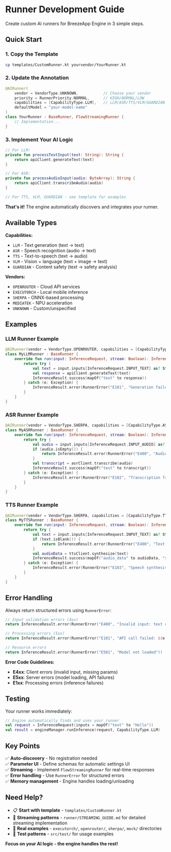 # Runner Development Guide

Create custom AI runners for BreezeApp Engine in 3 simple steps.

## Quick Start

### 1. Copy the Template
```bash
cp templates/CustomRunner.kt yourvendor/YourRunner.kt
```

### 2. Update the Annotation
```kotlin
@AIRunner(
    vendor = VendorType.UNKNOWN,           // Choose your vendor
    priority = RunnerPriority.NORMAL,      // HIGH/NORMAL/LOW  
    capabilities = [CapabilityType.LLM],   // LLM/ASR/TTS/VLM/GUARDIAN
    defaultModel = "your-model-name"
)
class YourRunner : BaseRunner, FlowStreamingRunner {
    // Implementation...
}
```

### 3. Implement Your AI Logic
```kotlin
// For LLM:
private fun processTextInput(text: String): String {
    return apiClient.generateText(text)
}

// For ASR:
private fun processAudioInput(audio: ByteArray): String {
    return apiClient.transcribeAudio(audio)
}

// For TTS, VLM, GUARDIAN - see template for examples
```

**That's it!** The engine automatically discovers and integrates your runner.

## Available Types

**Capabilities:**
- `LLM` - Text generation (text → text)
- `ASR` - Speech recognition (audio → text)
- `TTS` - Text-to-speech (text → audio)
- `VLM` - Vision + language (text + image → text)
- `GUARDIAN` - Content safety (text → safety analysis)

**Vendors:**
- `OPENROUTER` - Cloud API services
- `EXECUTORCH` - Local mobile inference
- `SHERPA` - ONNX-based processing
- `MEDIATEK` - NPU acceleration
- `UNKNOWN` - Custom/unspecified

## Examples

### LLM Runner Example
```kotlin
@AIRunner(vendor = VendorType.OPENROUTER, capabilities = [CapabilityType.LLM])
class MyLLMRunner : BaseRunner {
    override fun run(input: InferenceRequest, stream: Boolean): InferenceResult {
        return try {
            val text = input.inputs[InferenceRequest.INPUT_TEXT] as? String ?: ""
            val response = apiClient.generateText(text)
            InferenceResult.success(mapOf("text" to response))
        } catch (e: Exception) {
            InferenceResult.error(RunnerError("E101", "Generation failed: ${e.message}"))
        }
    }
}
```

### ASR Runner Example
```kotlin
@AIRunner(vendor = VendorType.SHERPA, capabilities = [CapabilityType.ASR])
class MyASRRunner : BaseRunner {
    override fun run(input: InferenceRequest, stream: Boolean): InferenceResult {
        return try {
            val audio = input.inputs[InferenceRequest.INPUT_AUDIO] as? ByteArray ?: byteArrayOf()
            if (audio.isEmpty()) {
                return InferenceResult.error(RunnerError("E400", "Audio input is required"))
            }
            val transcript = asrClient.transcribe(audio)
            InferenceResult.success(mapOf("text" to transcript))
        } catch (e: Exception) {
            InferenceResult.error(RunnerError("E102", "Transcription failed: ${e.message}"))
        }
    }
}
```

### TTS Runner Example
```kotlin
@AIRunner(vendor = VendorType.SHERPA, capabilities = [CapabilityType.TTS])
class MyTTSRunner : BaseRunner {
    override fun run(input: InferenceRequest, stream: Boolean): InferenceResult {
        return try {
            val text = input.inputs[InferenceRequest.INPUT_TEXT] as? String ?: ""
            if (text.isBlank()) {
                return InferenceResult.error(RunnerError("E400", "Text input cannot be empty"))
            }
            val audioData = ttsClient.synthesize(text)
            InferenceResult.success(mapOf("audio_data" to audioData, "sample_rate" to 22050))
        } catch (e: Exception) {
            InferenceResult.error(RunnerError("E103", "Speech synthesis failed: ${e.message}"))
        }
    }
}
```

## Error Handling

Always return structured errors using `RunnerError`:

```kotlin
// Input validation errors (4xx)
return InferenceResult.error(RunnerError("E400", "Invalid input: text cannot be empty"))

// Processing errors (5xx) 
return InferenceResult.error(RunnerError("E101", "API call failed: ${e.message}"))

// Resource errors
return InferenceResult.error(RunnerError("E501", "Model not loaded"))
```

**Error Code Guidelines:**
- **E4xx**: Client errors (invalid input, missing params)
- **E5xx**: Server errors (model loading, API failures) 
- **E1xx**: Processing errors (inference failures)

## Testing

Your runner works immediately:
```kotlin
// Engine automatically finds and uses your runner
val request = InferenceRequest(inputs = mapOf("text" to "Hello"))
val result = engineManager.runInference(request, CapabilityType.LLM)
```

## Key Points

✅ **Auto-discovery** - No registration needed  
✅ **Parameter UI** - Define schemas for automatic settings UI  
✅ **Streaming** - Implement `FlowStreamingRunner` for real-time responses  
✅ **Error handling** - Use `RunnerError` for structured errors  
✅ **Memory management** - Engine handles loading/unloading  

## Need Help?

- 📋 **Start with template** - `templates/CustomRunner.kt` 
- 🚀 **Streaming patterns** - `runner/STREAMING_GUIDE.md` for detailed streaming implementation
- 📁 **Real examples** - `executorch/`, `openrouter/`, `sherpa/`, `mock/` directories
- 🧪 **Test patterns** - `src/test/` for usage examples

**Focus on your AI logic - the engine handles the rest!**